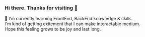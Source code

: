 ### Hi there. Thanks for visiting 👋
🐣 I’m currently learning FrontEnd, BackEnd knowledge & skills.
<br>I'm kind of getting exitement that I can make interactable medium.
<br>Hope this feeling grows to be joy and last long.


<!--
**kkm910924/kkm910924** is a ✨ _special_ ✨ repository because its `README.md` (this file) appears on your GitHub profile.

Here are some ideas to get you started:

- 🔭 I’m currently working on ...

- 👯 I’m looking to collaborate on ...
- 🤔 I’m looking for help with ...
- 💬 Ask me about ...
- 📫 How to reach me: ...
- 😄 Pronouns: ...
- ⚡ Fun fact: ...
-->
